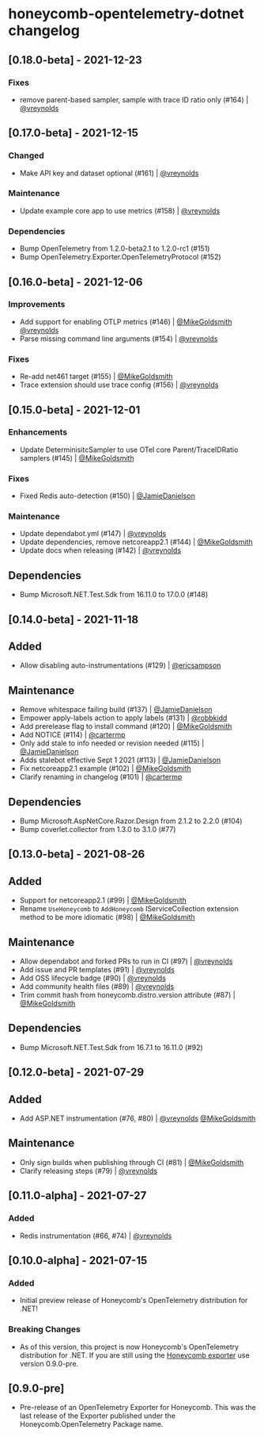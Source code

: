 # honeycomb-opentelemetry-dotnet changelog

## [0.18.0-beta] - 2021-12-23

### Fixes

- remove parent-based sampler, sample with trace ID ratio only (#164) | [@vreynolds](https://github.com/vreynolds)

## [0.17.0-beta] - 2021-12-15

### Changed

- Make API key and dataset optional (#161) | [@vreynolds](https://github.com/vreynolds)

### Maintenance

- Update example core app to use metrics (#158) | [@vreynolds](https://github.com/vreynolds)

### Dependencies

- Bump OpenTelemetry from 1.2.0-beta2.1 to 1.2.0-rc1 (#151)
- Bump OpenTelemetry.Exporter.OpenTelemetryProtocol (#152)

## [0.16.0-beta] - 2021-12-06

### Improvements

- Add support for enabling OTLP metrics (#146) | [@MikeGoldsmith](https://github.com/MikeGoldsmith) [@vreynolds](https://github.com/vreynolds)
- Parse missing command line arguments (#154) | [@vreynolds](https://github.com/vreynolds)

### Fixes

- Re-add net461 target (#155) | [@MikeGoldsmith](https://github.com/MikeGoldsmith)
- Trace extension should use trace config (#156) | [@vreynolds](https://github.com/vreynolds)

## [0.15.0-beta] - 2021-12-01

### Enhancements

- Update DeterminisitcSampler to use OTel core Parent/TraceIDRatio samplers (#145) | [@MikeGoldsmith](https://github.com/MikeGoldsmith)

### Fixes

- Fixed Redis auto-detection (#150) | [@JamieDanielson](https://github.com/JamieDanielson)

### Maintenance

- Update dependabot.yml (#147) | [@vreynolds](https://github.com/vreynolds)
- Update dependencies, remove netcoreapp2.1 (#144) | [@MikeGoldsmith](https://github.com/MikeGoldsmith)
- Update docs when releasing (#142) | [@vreynolds](https://github.com/vreynolds)

## Dependencies

- Bump Microsoft.NET.Test.Sdk from 16.11.0 to 17.0.0 (#148)

## [0.14.0-beta] - 2021-11-18

## Added

- Allow disabling auto-instrumentations (#129) | [@ericsampson](https://github.com/ericsampson)

## Maintenance

- Remove whitespace failing build (#137) | [@JamieDanielson](https://github.com/JamieDanielson)
- Empower apply-labels action to apply labels (#131) | [@robbkidd](https://github.com/robbkidd)
- Add prerelease flag to install command (#120) | [@MikeGoldsmith](https://github.com/MikeGoldsmith)
- Add NOTICE (#114) | [@cartermp](https://github.com/cartermp)
- Only add stale to info needed or revision needed (#115) | [@JamieDanielson](https://github.com/JamieDanielson)
- Adds stalebot effective Sept 1 2021 (#113) | [@JamieDanielson](https://github.com/JamieDanielson)
- Fix netcoreapp2.1 example (#102) | [@MikeGoldsmith](https://github.com/MikeGoldsmith)
- Clarify renaming in changelog (#101) | [@cartermp](https://github.com/cartermp)

## Dependencies

- Bump Microsoft.AspNetCore.Razor.Design from 2.1.2 to 2.2.0 (#104)
- Bump coverlet.collector from 1.3.0 to 3.1.0 (#77)

## [0.13.0-beta] - 2021-08-26

## Added

- Support for netcoreapp2.1 (#99) | [@MikeGoldsmith](https://github.com/MikeGoldsmith)
- Rename `UseHoneycomb` to `AddHoneycomb` IServiceCollection extension method to be more idiomatic (#98) | [@MikeGoldsmith](https://github.com/MikeGoldsmith)

## Maintenance

- Allow dependabot and forked PRs to run in CI (#97) | [@vreynolds](https://github.com/vreynolds)
- Add issue and PR templates (#91) | [@vreynolds](https://github.com/vreynolds)
- Add OSS lifecycle badge (#90) | [@vreynolds](https://github.com/vreynolds)
- Add community health files (#89) | [@vreynolds](https://github.com/vreynolds)
- Trim commit hash from honeycomb.distro.version attribute (#87) | [@MikeGoldsmith](https://github.com/MikeGoldsmith)

## Dependencies

- Bump Microsoft.NET.Test.Sdk from 16.7.1 to 16.11.0 (#92)

## [0.12.0-beta] - 2021-07-29

## Added

- Add ASP.NET instrumentation (#76, #80) | [@vreynolds](https://github.com/vreynolds) [@MikeGoldsmith](https://github.com/MikeGoldsmith)

## Maintenance

- Only sign builds when publishing through CI (#81) | [@MikeGoldsmith](https://github.com/MikeGoldsmith)
- Clarify releasing steps (#79) | [@vreynolds](https://github.com/vreynolds)

## [0.11.0-alpha] - 2021-07-27

### Added

- Redis instrumentation  (#66, #74) | [@vreynolds](https://github.com/vreynolds)

## [0.10.0-alpha] - 2021-07-15

### Added

- Initial preview release of Honeycomb's OpenTelemetry distribution for .NET!

### Breaking Changes

- As of this version, this project is now Honeycomb's OpenTelemetry distribution for .NET.
  If you are still using the [Honeycomb exporter](https://github.com/honeycombio/opentelemetry-dotnet) use version 0.9.0-pre.

## [0.9.0-pre]

- Pre-release of an OpenTelemetry Exporter for Honeycomb.
  This was the last release of the Exporter published under the Honeycomb.OpenTelemetry Package name.
